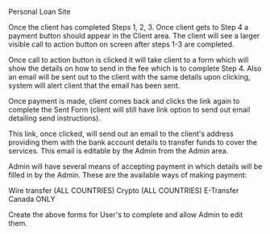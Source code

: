 Personal Loan Site

Once the client has completed Steps 1, 2, 3. Once client gets to Step 4 a payment button should appear in the Client area.  The client will see a larger visible call to action button on screen after steps 1-3 are completed.  

Once call to action button is clicked it will take client to a form which will show the details on how to send in the fee which is to complete Step 4.  Also an email will be sent out to the client with the same details upon clicking, system will alert client that the email has been sent.   

Once payment is made, client comes back and clicks the link again to complete the Sent Form (client will still have link option to send out email detailing send instructions).   

This link, once clicked, will send out an email to the client's address providing them with the bank account details to transfer funds to cover the services.  This email is editable by the Admin from the Admin area.  

Admin will have several means of accepting payment in which details will be filled in by the Admin.  These are the available ways of making payment:

Wire transfer (ALL COUNTRIES)
Crypto (ALL COUNTRIES)
E-Transfer Canada ONLY

Create the above forms for User's to complete and allow Admin to edit them.
 
